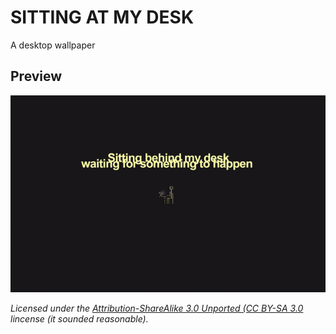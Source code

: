# SITTING AT MY DESK

A desktop wallpaper

## Preview

<a href="https://github.com/in5ikt/ps-sitting-behind-my-desk/tree/master/static/">
  <img src="https://github.com/in5ikt/ps-sitting-behind-my-desk/raw/master/static/sitting-at-my-desk-600.png" />
</a>

*Licensed under the [Attribution-ShareAlike 3.0 Unported (CC BY-SA 3.0](http://creativecommons.org/licenses/by-sa/3.0/) lincense (it sounded reasonable).*